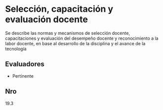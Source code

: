 # Selección, capacitación y evaluación docente

Se describe las normas y mecanismos de selección docente, capacitaciones y evaluación del desempeño docente y reconocimiento a la labor docente, en base al desarrollo de la disciplina y el avance de la tecnología

## Evaluadores
* Pertinente


## Nro
19.3
